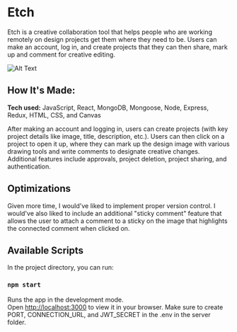 # Etch
Etch is a creative collaboration tool that helps people who are working remotely on design projects get them where they need to be. Users can make an account, log in, and create projects that they can then share, mark up and comment for creative editing. 

![Alt Text](https://gfycat.com/heartfeltchiefgallinule)

<!-- **Link to project:**  -->

## How It's Made:

**Tech used:** JavaScript, React, MongoDB, Mongoose, Node, Express, Redux, HTML, CSS, and Canvas

After making an account and logging in, users can create projects (with key project details like image, title, description, etc.). Users can then click on a project to open it up, where they can mark up the design image with various drawing tools and write comments to designate creative changes. Additional features include approvals, project deletion, project sharing, and authentication.

## Optimizations

Given more time, I would've liked to implement proper version control. I would've also liked to include an additional "sticky comment" feature that allows the user to attach a comment to a sticky on the image that highlights the connected comment when clicked on.

## Available Scripts

In the project directory, you can run:

### `npm start`

Runs the app in the development mode.\
Open [http://localhost:3000](http://localhost:3000) to view it in your browser. Make sure to create PORT, CONNECTION_URL, and JWT_SECRET in the .env in the server folder.
